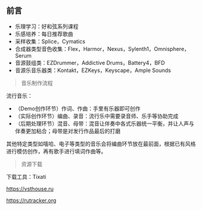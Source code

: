 ## 前言

- 乐理学习：好和弦系列课程
- 乐感培养：每日推荐歌曲
- 采样收集：Splice，Cymatics
- 合成器类型音色收集：Flex，Harmor，Nexus，Sylenth1，Omnisphere，Serum
- 音源鼓组类：EZDrummer，Addictive Drums，Battery4，BFD
- 音源乐音乐器类：Kontakt，EZKeys，Keyscape，Ample Sounds

> 音乐制作流程

流行音乐：

- （Demo创作环节）作词、作曲：手里有乐器即可创作
- （实际创作环节）编曲、录音：流行乐中需要录音师、乐手等协助完成
- （后期处理环节）混音、母带：混音让伴奏中各式乐器统一平衡，并让人声与伴奏更加粘合；母带是对发行作品最后的打磨

其他特定类型如嘻哈、电子等类型的音乐会将编曲环节放在最前面，根据已有风格进行模仿创作，再有歌手进行填词作曲等。

> 资源下载

下载工具：Tixati

https://vsthouse.ru

https://rutracker.org